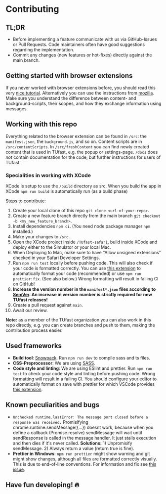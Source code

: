 # Contributing

## TL;DR
- Before implementing a feature communicate with us via GitHub-Issues or Pull Requests. Code maintainers often have good suggestions regarding the implementation.
- Commit any changes (new features or hot-fixes) directly against the main branch.

## Getting started with browser extensions

If you never worked with browser extensions before, you should read this very [nice tutorial](https://developer.chrome.com/docs/extensions/get-started). Alternatively you can use the instructions from [mozilla](https://developer.mozilla.org/de/docs/Mozilla/Add-ons/WebExtensions/Your_first_WebExtension). Make sure you understand the difference between content- and background-scripts, their scopes, and how they exchange information using messages.

## Working with this repo

Everything related to the browser extension can be found in `/src`: the `manifest.json`, the `background.js`, and so on. Content scripts are in `/src/contentScripts`. In `/src/freshContent` you can find newly created content that is used in TUfast, e.g. the popup or settings-page. `/docs` does _not_ contain documentation for the code, but further instructions for users of TUfast.

### Specialities in working with XCode
XCode is setup to use the `/build` directory as src.
When you build the app in XCode `npm run build` is automatically run (as a build phase)

Steps to contribute:

1. Create your local clone of this repo `git clone <url-of-your-repo>`.
3. Create a new feature branch directly from the main branch `git checkout -b <my_new_feature_branch>`.
4. Install dependencies `npm ci`. (You need node package manager `npm` installed.)
5. Make your changes to `/src`.
6. Open the XCode project inside `/TUfast-safari`, build inside XCode and deploy either to the Simulator or your local Mac.
7. When Deploying to Mac, make sure to have "Allow unsigned extensions" checked in your Safari Developer Settings.
8. Run `npm run test` locally before pushing code. This will also check if your code is formatted correctly. You can use [this extension](https://marketplace.visualstudio.com/items?itemName=esbenp.prettier-vscode) to automatically format your code (recommended) or use `npm run prettier:fix`. (See also below.) Wrong formatting will result in failing CI on GitHub!
9. **Increase the version number in the `manifest*.json` files according to [SemVer](https://semver.org/). An increase in version number is strictly required for new TUfast releases!**
10. Create a pull request against `main`.
11. Await our review.

**Note:** as a member of the TUfast organization you can also work in this repo directly, e.g. you can create branches and push to them, making the contribution process easier.

## Used frameworks
- **Build tool**: [Snowpack](https://www.snowpack.dev/). Run `npm run dev` to compile sass and ts files.
- **CSS-Preprocessor**: We are using [SASS](https://sass-lang.com/).
- **Code style and linting**: We are using ESlint and prettier. Run `npm run test` to check your code style and linting before pushing code. Wrong formatting will result in a failing CI. You should configure your editor to automatically format on save with prettier for which VSCode provides [this extension](https://marketplace.visualstudio.com/items?itemName=esbenp.prettier-vscode).

## Known peculiarities and bugs
- `Unchecked runtime.lastError: The message port closed before a response was received.` Promisifying chrome.runtime.sendMessage({...}) doesnt work, because when you define a callback (Promise.resolve) sendMessage will wait until sendResponse is called in the message handler. It just stalls execution and then dies if it's never called. **Solutions:** 1) Unpromisify sendMessage. 2) Always return a value (return true is fine).
- **Prettier in Windows**: `npm run prettier` might show warning and git might show changes, although all files are formatted correctly visually. This is due to end-of-line conventions. For information and fix see [this issue](https://github.com/TUfast-TUD/TUfast_TUD/pull/157).

## Have fun developing! 🔥
